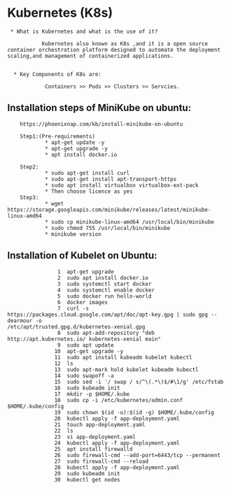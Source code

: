 # Kubernetes (K8s)

     * What is Kubernetes and what is the use of it?

               Kubernetes also known as K8s ,and it is a open source container orchestration platform designed to automate the deployment                   scaling,and management of containerized applications.


      * Key Components of K8s are:

                Containers >> Pods >> Clusters >> Servcies.
                           
## Installation steps of MiniKube on ubuntu:

        https://phoenixnap.com/kb/install-minikube-on-ubuntu    

        Step1:(Pre-requirements)
                * apt-get update -y
                * apt-get upgrade -y
                * apt install docker.io

        Step2:
                * sudo apt-get install curl
                * sudo apt-get install apt-transport-https
                * sudo apt install virtualbox virtualbox-ext-pack
                * Then choose licence as yes
        Step3:
                * wget https://storage.googleapis.com/minikube/releases/latest/minikube-linux-amd64
                * sudo cp minikube-linux-amd64 /usr/local/bin/minikube
                * sudo chmod 755 /usr/local/bin/minikube
                * minikube version

## Installation of Kubelet on Ubuntu:

                    1  apt-get upgrade
                    2  sudo apt install docker.io
                    3  sudo systemctl start docker
                    4  sudo systemctl enable docker
                    5  sudo docker run hello-world
                    6  docker images
                    7  curl -s https://packages.cloud.google.com/apt/doc/apt-key.gpg | sudo gpg --dearmour -o                                                     /etc/apt/trusted.gpg.d/kubernetes-xenial.gpg
                    8  sudo apt-add-repository "deb http://apt.kubernetes.io/ kubernetes-xenial main"
                    9  sudo apt update
                   10  apt-get upgrade -y
                   11  sudo apt install kubeadm kubelet kubectl
                   12  ls
                   13  sudo apt-mark hold kubelet kubeadm kubectl
                   14  sudo swapoff -a
                   15  sudo sed -i '/ swap / s/^\(.*\)$/#\1/g' /etc/fstab
                   16  sudo kubeadm init
                   17  mkdir -p $HOME/.kube
                   18  sudo cp -i /etc/kubernetes/admin.conf $HOME/.kube/config
                   19  sudo chown $(id -u):$(id -g) $HOME/.kube/config
                   20  kubectl apply -f app-deployment.yaml
                   21  touch app-deployment.yaml
                   22  ls
                   23  vi app-deployment.yaml
                   24  kubectl apply -f app-deployment.yaml
                   25  apt install firewalld
                   26  sudo firewall-cmd --add-port=6443/tcp --permanent
                   27  sudo firewall-cmd --reload
                   28  kubectl apply -f app-deployment.yaml
                   29  sudo kubeadm init
                   30  kubectl get nodes

                

                
                

